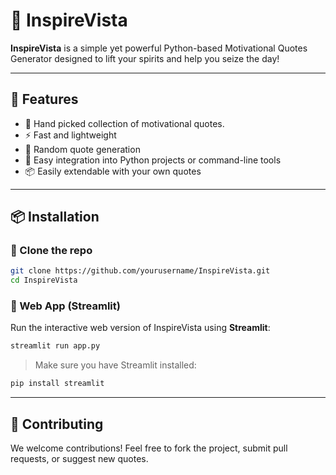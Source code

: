# 🌟 InspireVista

**InspireVista** is a simple yet powerful Python-based Motivational Quotes Generator designed to lift your spirits and help you seize the day!

---

## 🚀 Features

* 🧠 Hand picked collection of motivational quotes.
* ⚡ Fast and lightweight
* 🔄 Random quote generation
* 📜 Easy integration into Python projects or command-line tools
* 📦 Easily extendable with your own quotes

---

## 📦 Installation

### 🔹 Clone the repo

```bash
git clone https://github.com/yourusername/InspireVista.git
cd InspireVista
```

### 🔹 Web App (Streamlit)

Run the interactive web version of InspireVista using **Streamlit**:

```bash
streamlit run app.py
```

> Make sure you have Streamlit installed:

```bash
pip install streamlit
```

---

## 🙌 Contributing

We welcome contributions! Feel free to fork the project, submit pull requests, or suggest new quotes.
